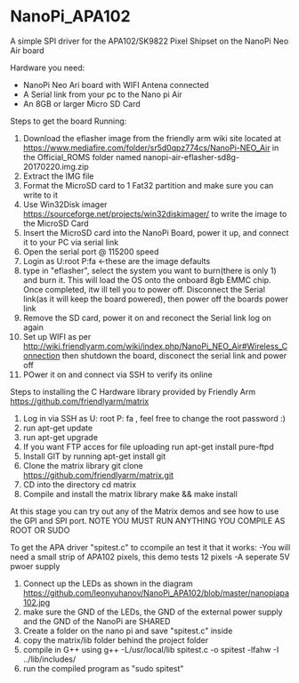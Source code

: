# NanoPi_APA102
A simple SPI driver for the APA102/SK9822 Pixel Shipset on the NanoPi Neo Air board

Hardware you need:
- NanoPi Neo Ari board with WIFI Antena connected
- A Serial link from your pc to the Nano pi Air
- An 8GB or larger Micro SD Card

Steps to get the board Running:
1. Download the eflasher image from the friendly arm wiki site located at https://www.mediafire.com/folder/sr5d0qpz774cs/NanoPi-NEO_Air in the Official_ROMS folder named nanopi-air-eflasher-sd8g-20170220.img.zip
2. Extract the IMG file
3. Format the MicroSD card to 1 Fat32 partition and make sure you can write to it
4. Use Win32Disk imager https://sourceforge.net/projects/win32diskimager/ to write the image to the MicroSD Card
5. Insert the MicroSD card into the NanoPi Board, power it up, and connect it to your PC via serial link
6. Open the serial port @ 115200 speed
7. Login as U:root P:fa <-these are the image defaults
8. type in "eflasher", select the system you want to burn(there is only 1) and burn it. This will load the OS onto the onboard 8gb EMMC chip. Once completed, itw ill tell you to power off. Disconnect the Serial link(as it will keep the board powered), then power off the boards power link
9. Remove the SD card, power it on and reconect the Serial link log on again
10. Set up WIFI as per http://wiki.friendlyarm.com/wiki/index.php/NanoPi_NEO_Air#Wireless_Connection then shutdown the board, disconect the serial link and power off
11. POwer it on and connect via SSH to verify its online

Steps to installing the C Hardware library provided by Friendly Arm https://github.com/friendlyarm/matrix
1. Log in via SSH as U: root P: fa , feel free to change the root password :)
2. run 
  apt-get update
3. run
  apt-get upgrade
4. If you want FTP acces for file uploading run
  apt-get install pure-ftpd
5. Install GIT by running 
  apt-get install git
6. Clone the matrix library
  git clone https://github.com/friendlyarm/matrix.git
7. CD into the directory 
  cd matrix
8. Compile and install the matrix library
  make && make install

At this stage you can try out any of the Matrix demos and see how to use the GPI and SPI port.
NOTE YOU MUST RUN ANYTHING YOU COMPILE AS ROOT OR SUDO

To get the APA driver "spitest.c" to ccompile an test it that it works:
-You will need a small strip of APA102 pixels, this demo tests 12 pixels
-A seperate 5V pwoer supply

1. Connect up the LEDs as shown in the diagram https://github.com/leonyuhanov/NanoPi_APA102/blob/master/nanopiapa102.jpg
2. make sure the GND of the LEDs, the GND of the external power supply and the GND of the NanoPi are SHARED
3. Create a folder on the nano pi and save "spitest.c" inside
4. copy the matrix/lib folder behind the project folder
5. compile in G++ using
    g++ -L/usr/local/lib spitest.c -o spitest -lfahw -I ../lib/includes/
6. run the compiled program as 
  "sudo spitest"
